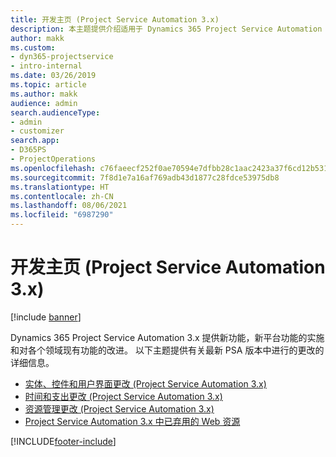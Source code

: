 ```yaml
---
title: 开发主页 (Project Service Automation 3.x)
description: 本主题提供介绍适用于 Dynamics 365 Project Service Automation (PSA) 版本 3.x 的开发信息的主题的链接。
author: makk
ms.custom:
- dyn365-projectservice
- intro-internal
ms.date: 03/26/2019
ms.topic: article
ms.author: makk
audience: admin
search.audienceType:
- admin
- customizer
search.app:
- D365PS
- ProjectOperations
ms.openlocfilehash: c76faeecf252f0ae70594e7dfbb28c1aac2423a37f6cd12b53103dd7a493306e
ms.sourcegitcommit: 7f8d1e7a16af769adb43d1877c28fdce53975db8
ms.translationtype: HT
ms.contentlocale: zh-CN
ms.lasthandoff: 08/06/2021
ms.locfileid: "6987290"
---
```

# <a name="development-home-page-project-service-automation-3x"></a>开发主页 (Project Service Automation 3.x)

[!include [banner](../../includes/psa-now-project-operations.md)]

Dynamics 365 Project Service Automation 3.x 提供新功能，新平台功能的实施和对各个领域现有功能的改进。 以下主题提供有关最新 PSA 版本中进行的更改的详细信息。

- [实体、控件和用户界面更改 (Project Service Automation 3.x)](../developer-guides/entity-changes-v3.x.md)
- [时间和支出更改 (Project Service Automation 3.x)](../developer-guides/time-expense-changes-v3.x.md)
- [资源管理更改 (Project Service Automation 3.x)](../developer-guides/resource-management-changes-v3.x.md)
- [Project Service Automation 3.x 中已弃用的 Web 资源](../developer-guides/web-resources-deprecated-v3.x.md)


[!INCLUDE[footer-include](../../includes/footer-banner.md)]